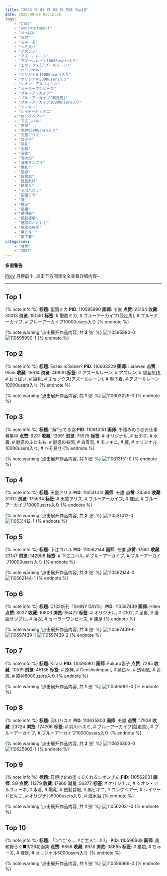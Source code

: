 ```yaml
---
title: "2023 年 09 月 03 日 月榜 Top10"
date: 2023-09-05 06:15:36
tags:
    - "C102"
    - "GenshinImpact"
    - "おっぱい"
    - "お尻"
    - "ちゅーる"
    - "へそ見せ"
    - "アズレン"
    - "アズールレーン"
    - "アズールレーン10000users入り"
    - "エセックス(アズールレーン)"
    - "オリジナル"
    - "オリジナル10000users入り"
    - "オリジナル5000users入り"
    - "シオン・アルフィーネ"
    - "セーラーワンピース"
    - "ブルーアーカイブ"
    - "ブルーアーカイブ(競走馬)"
    - "ブルーアーカイブ10000users入り"
    - "モノキニ"
    - "レイヤードビキニ"
    - "ロングヘアー"
    - "下江コハル"
    - "原神"
    - "原神5000users入り"
    - "天童アリス"
    - "女の子"
    - "巨乳"
    - "水着"
    - "浴衣"
    - "海水浴"
    - "漫画サンプル"
    - "爆乳"
    - "猫娘"
    - "白雪恋"
    - "碧蓝航线"
    - "綺良々"
    - "羽川ハスミ"
    - "聖園ミカ"
    - "腋"
    - "裸足"
    - "足裏"
    - "透明感"
    - "銀髪碧眼"
    - "魅惑のふともも"
    - "魅惑の谷間"
    - "黒ビキニ"
    - "黒下着"
categories:
    - "月榜"
    - "2023"
---
```


<i class="fa fa-triangle-exclamation"></i>**多图警告**<i class="fa fa-triangle-exclamation"></i>

[Pixiv](https://www.pixiv.net/) 月榜前十, 点击下方阅读全文查看详细内容~

<!-- more -->

---

## Top 1

{% note info %}
**标题**: 聖園ミカ
**PID**: 110595990 **画师**: モ誰
**点赞**: 23164 **收藏**: 30013 **浏览**: 151551
**标签**: # 聖園ミカ, # ブルーアーカイブ(競走馬), # ブルーアーカイブ, # ブルーアーカイブ10000users入り
{% endnote %}

{% note warning '点击展开作品内容, 共 **2** 张' %}
![110595990-0](https://i.pixiv.re/img-original/img/2023/08/07/00/01/22/110595990_p0.jpg)
![110595990-1](https://i.pixiv.re/img-original/img/2023/08/07/00/01/22/110595990_p1.jpg)
{% endnote %}

## Top 2

{% note info %}
**标题**: Essex is Sober?
**PID**: 110603229 **画师**: Liaowen
**点赞**: 9555 **收藏**: 15614 **浏览**: 46600
**标签**: # アズールレーン, # アズレン, # 碧蓝航线, # おっぱい, # 巨乳, # エセックス(アズールレーン), # 黒下着, # アズールレーン10000users入り
{% endnote %}

{% note warning '点击展开作品内容, 共 **1** 张' %}
![110603229-0](https://i.pixiv.re/img-original/img/2023/08/07/06/46/03/110603229_p0.png)
{% endnote %}

## Top 3

{% note info %}
**标题**: “解”ってる女
**PID**: 110613151 **画师**: 千種みのり@お仕事募集中
**点赞**: 9231 **收藏**: 13991 **浏览**: 75575
**标签**: # オリジナル, # 女の子, # 水着, # 魅惑のふともも, # 魅惑の谷間, # 白雪恋, # モノキニ, # 腋, # オリジナル10000users入り, # へそ見せ
{% endnote %}

{% note warning '点击展开作品内容, 共 **1** 张' %}
![110613151-0](https://i.pixiv.re/img-original/img/2023/08/07/17/12/36/110613151_p0.jpg)
{% endnote %}

## Top 4

{% note info %}
**标题**: 天童アリス
**PID**: 110531412 **画师**: モ誰
**点赞**: 24580 **收藏**: 31312 **浏览**: 175534
**标签**: # 天童アリス, # ブルーアーカイブ, # 裸足, # ブルーアーカイブ10000users入り
{% endnote %}

{% note warning '点击展开作品内容, 共 **2** 张' %}
![110531412-0](https://i.pixiv.re/img-original/img/2023/08/05/00/01/09/110531412_p0.jpg)
![110531412-1](https://i.pixiv.re/img-original/img/2023/08/05/00/01/09/110531412_p1.jpg)
{% endnote %}

## Top 5

{% note info %}
**标题**: 下江コハル
**PID**: 110562144 **画师**: モ誰
**点赞**: 17661 **收藏**: 23147 **浏览**: 142908
**标签**: # 下江コハル, # ブルーアーカイブ, # ブルーアーカイブ10000users入り
{% endnote %}

{% note warning '点击展开作品内容, 共 **2** 张' %}
![110562144-0](https://i.pixiv.re/img-original/img/2023/08/06/00/01/36/110562144_p0.jpg)
![110562144-1](https://i.pixiv.re/img-original/img/2023/08/06/00/01/36/110562144_p1.jpg)
{% endnote %}

## Top 6

{% note info %}
**标题**: C102新刊『SHINY DAYS』
**PID**: 110597439 **画师**: Hiten
**点赞**: 8037 **收藏**: 10806 **浏览**: 66472
**标签**: # オリジナル, # C102, # 足裏, # 漫画サンプル, # 浴衣, # セーラーワンピース, # 裸足
{% endnote %}

{% note warning '点击展开作品内容, 共 **3** 张' %}
![110597439-0](https://i.pixiv.re/img-original/img/2023/08/07/00/31/49/110597439_p0.jpg)
![110597439-1](https://i.pixiv.re/img-original/img/2023/08/07/00/31/49/110597439_p1.jpg)
![110597439-2](https://i.pixiv.re/img-original/img/2023/08/07/00/31/49/110597439_p2.jpg)
{% endnote %}

## Top 7

{% note info %}
**标题**: Kirara
**PID**: 110595901 **画师**: Fukuro袋子
**点赞**: 7285 **收藏**: 10519 **浏览**: 45136
**标签**: # 原神, # GenshinImpact, # 綺良々, # 透明感, # お尻, # 原神5000users入り
{% endnote %}

{% note warning '点击展开作品内容, 共 **1** 张' %}
![110595901-0](https://i.pixiv.re/img-original/img/2023/08/07/00/00/52/110595901_p0.jpg)
{% endnote %}

## Top 8

{% note info %}
**标题**: 羽川ハスミ
**PID**: 110625803 **画师**: モ誰
**点赞**: 17938 **收藏**: 23724 **浏览**: 124706
**标签**: # 羽川ハスミ, # ブルーアーカイブ(競走馬), # ブルーアーカイブ, # ブルーアーカイブ10000users入り
{% endnote %}

{% note warning '点击展开作品内容, 共 **2** 张' %}
![110625803-0](https://i.pixiv.re/img-original/img/2023/08/08/00/01/36/110625803_p0.jpg)
![110625803-1](https://i.pixiv.re/img-original/img/2023/08/08/00/01/36/110625803_p1.jpg)
{% endnote %}

## Top 9

{% note info %}
**标题**: 日焼け止め塗ってくれるシオンさん
**PID**: 110562031 **画师**: SG
**点赞**: 11379 **收藏**: 17860 **浏览**: 56377
**标签**: # オリジナル, # シオン・アルフィーネ, # 水着, # 爆乳, # 銀髪碧眼, # 黒ビキニ, # ロングヘアー, # レイヤードビキニ, # オリジナル5000users入り, # 海水浴
{% endnote %}

{% note warning '点击展开作品内容, 共 **1** 张' %}
![110562031-0](https://i.pixiv.re/img-original/img/2023/08/06/00/00/50/110562031_p0.png)
{% endnote %}

## Top 10

{% note info %}
**标题**: 「ン”に“ゃ.....‼ご主人"....‼‼」
**PID**: 110596669 **画师**: 美和野らぐ■3/28初画集
**点赞**: 6856 **收藏**: 8978 **浏览**: 38665
**标签**: # 猫娘, # ちゅーる, # 裸足, # オリジナル5000users入り
{% endnote %}

{% note warning '点击展开作品内容, 共 **1** 张' %}
![110596669-0](https://i.pixiv.re/img-original/img/2023/08/07/00/11/58/110596669_p0.png)
{% endnote %}

